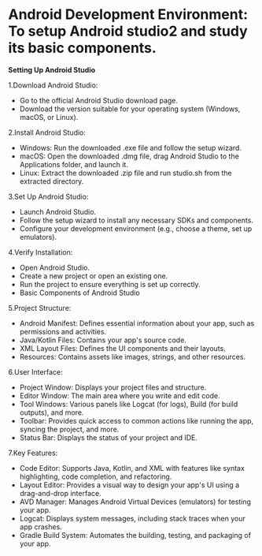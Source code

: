 # Android Development Environment: To setup Android studio2 and study its basic components.

**Setting Up Android Studio**

1.Download Android Studio:

- Go to the official Android Studio download page.
- Download the version suitable for your operating system (Windows, macOS, or Linux).

2.Install Android Studio:

- Windows: Run the downloaded .exe file and follow the setup wizard.
- macOS: Open the downloaded .dmg file, drag Android Studio to the Applications folder, and launch it.
- Linux: Extract the downloaded .zip file and run studio.sh from the extracted directory.

3.Set Up Android Studio:

- Launch Android Studio.
- Follow the setup wizard to install any necessary SDKs and components.
- Configure your development environment (e.g., choose a theme, set up emulators).
  
4.Verify Installation:

- Open Android Studio.
- Create a new project or open an existing one.
- Run the project to ensure everything is set up correctly.
- Basic Components of Android Studio

5.Project Structure:

- Android Manifest: Defines essential information about your app, such as permissions and activities.
- Java/Kotlin Files: Contains your app's source code.
- XML Layout Files: Defines the UI components and their layouts.
- Resources: Contains assets like images, strings, and other resources.

6.User Interface:

- Project Window: Displays your project files and structure.
- Editor Window: The main area where you write and edit code.
- Tool Windows: Various panels like Logcat (for logs), Build (for build outputs), and more.
- Toolbar: Provides quick access to common actions like running the app, syncing the project, and more.
- Status Bar: Displays the status of your project and IDE.
  
7.Key Features:

- Code Editor: Supports Java, Kotlin, and XML with features like syntax highlighting, code completion, and refactoring.
- Layout Editor: Provides a visual way to design your app's UI using a drag-and-drop interface.
- AVD Manager: Manages Android Virtual Devices (emulators) for testing your app.
- Logcat: Displays system messages, including stack traces when your app crashes.
- Gradle Build System: Automates the building, testing, and packaging of your app.
